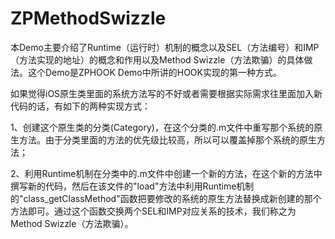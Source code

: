 # ZPMethodSwizzle
本Demo主要介绍了Runtime（运行时）机制的概念以及SEL（方法编号）和IMP（方法实现的地址）的概念和作用以及Method Swizzle（方法欺骗）的具体做法。这个Demo是ZPHOOK Demo中所讲的HOOK实现的第一种方式。

如果觉得iOS原生类里面的系统方法写的不好或者需要根据实际需求往里面加入新代码的话，有如下的两种实现方式：

1、创建这个原生类的分类(Category)，在这个分类的.m文件中重写那个系统的原生方法。由于分类里面的方法的优先级比较高，所以可以覆盖掉那个系统的原生方法；

2、利用Runtime机制在分类中的.m文件中创建一个新的方法，在这个新的方法中撰写新的代码，然后在该文件的"load"方法中利用Runtime机制的"class_getClassMethod"函数把要修改的系统的原生方法替换成新创建的那个方法即可。通过这个函数交换两个SEL和IMP对应关系的技术，我们称之为Method Swizzle（方法欺骗）。

